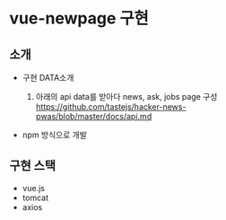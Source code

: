 # vue-newpage 구현 

## 소개 
- 구현 DATA소개 
  1) 아래의 api data를 받아다 news, ask, jobs page 구성  
  https://github.com/tastejs/hacker-news-pwas/blob/master/docs/api.md

- npm 방식으로 개발 

## 구현 스택 
 - vue.js
 - tomcat
 - axios